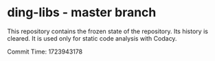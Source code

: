 # ding-libs - master branch

This repository contains the frozen state of the repository.
Its history is cleared. It is used only for static code
analysis with Codacy.

Commit Time: 1723943178